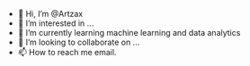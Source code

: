 - 👋 Hi, I’m @Artzax
- 👀 I’m interested in ...
- 🌱 I’m currently learning machine learning and data analytics
- 💞️ I’m looking to collaborate on ...
- 📫 How to reach me email.

<!---
Artzax/Artzax is a ✨ special ✨ repository because its `README.md` (this file) appears on your GitHub profile.
You can click the Preview link to take a look at your changes.
--->
